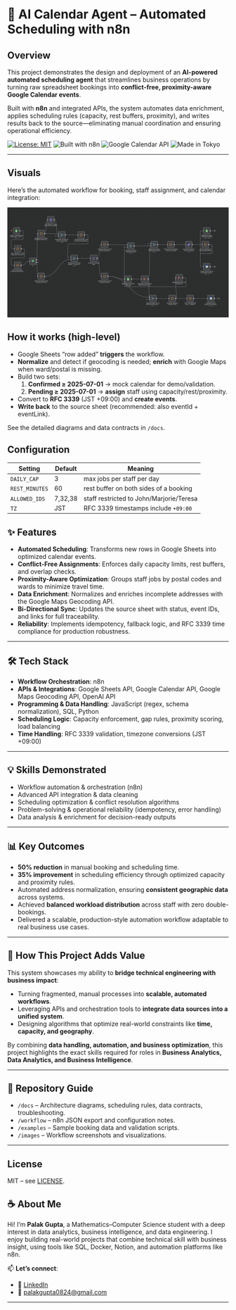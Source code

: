 # 🤖 AI Calendar Agent – Automated Scheduling with n8n  

## Overview  
This project demonstrates the design and deployment of an **AI-powered automated scheduling agent** that streamlines business operations by turning raw spreadsheet bookings into **conflict-free, proximity-aware Google Calendar events**.  

Built with **n8n** and integrated APIs, the system automates data enrichment, applies scheduling rules (capacity, rest buffers, proximity), and writes results back to the source—eliminating manual coordination and ensuring operational efficiency.  


[![License: MIT](https://img.shields.io/badge/License-MIT-green.svg)](LICENSE)
![Built with n8n](https://img.shields.io/badge/built%20with-n8n-blue)
![Google Calendar API](https://img.shields.io/badge/API-Google%20Calendar-lightgrey)
![Made in Tokyo](https://img.shields.io/badge/Timezone-Asia%2FTokyo-important)

---

## Visuals
Here’s the automated workflow for booking, staff assignment, and calendar integration:

![Workflow Diagram](images/workflow-overview.png)

## How it works (high-level)
- Google Sheets “row added” **triggers** the workflow.
- **Normalize** and detect if geocoding is needed; **enrich** with Google Maps when ward/postal is missing.
- Build two sets:
  1) **Confirmed ≥ 2025-07-01** → mock calendar for demo/validation.
  2) **Pending ≥ 2025-07-01** → **assign** staff using capacity/rest/proximity.
- Convert to **RFC 3339** (JST +09:00) and **create events**.
- **Write back** to the source sheet (recommended: also eventId + eventLink).

See the detailed diagrams and data contracts in `/docs`.

## Configuration
| Setting           | Default | Meaning                                   |
|-------------------|---------|-------------------------------------------|
| `DAILY_CAP`       | 3       | max jobs per staff per day                |
| `REST_MINUTES`    | 60      | rest buffer on both sides of a booking    |
| `ALLOWED_IDS`     | 7,32,38 | staff restricted to John/Marjorie/Teresa  |
| `TZ`              | JST     | RFC 3339 timestamps include `+09:00`      |


## ✨ Features  
- **Automated Scheduling**: Transforms new rows in Google Sheets into optimized calendar events.  
- **Conflict-Free Assignments**: Enforces daily capacity limits, rest buffers, and overlap checks.  
- **Proximity-Aware Optimization**: Groups staff jobs by postal codes and wards to minimize travel time.  
- **Data Enrichment**: Normalizes and enriches incomplete addresses with the Google Maps Geocoding API.  
- **Bi-Directional Sync**: Updates the source sheet with status, event IDs, and links for full traceability.  
- **Reliability**: Implements idempotency, fallback logic, and RFC 3339 time compliance for production robustness.  

---

## 🛠 Tech Stack  
- **Workflow Orchestration**: n8n  
- **APIs & Integrations**: Google Sheets API, Google Calendar API, Google Maps Geocoding API, OpenAI API  
- **Programming & Data Handling**: JavaScript (regex, schema normalization), SQL, Python  
- **Scheduling Logic**: Capacity enforcement, gap rules, proximity scoring, load balancing  
- **Time Handling**: RFC 3339 validation, timezone conversions (JST +09:00)  

---

## 💡 Skills Demonstrated  
- Workflow automation & orchestration (n8n)  
- Advanced API integration & data cleaning  
- Scheduling optimization & conflict resolution algorithms  
- Problem-solving & operational reliability (idempotency, error handling)  
- Data analysis & enrichment for decision-ready outputs  

---

## 📊 Key Outcomes  
- **50% reduction** in manual booking and scheduling time.  
- **35% improvement** in scheduling efficiency through optimized capacity and proximity rules.  
- Automated address normalization, ensuring **consistent geographic data** across systems.  
- Achieved **balanced workload distribution** across staff with zero double-bookings.  
- Delivered a scalable, production-style automation workflow adaptable to real business use cases.  

---

## 🚀 How This Project Adds Value  
This system showcases my ability to **bridge technical engineering with business impact**:  
- Turning fragmented, manual processes into **scalable, automated workflows**.  
- Leveraging APIs and orchestration tools to **integrate data sources into a unified system**.  
- Designing algorithms that optimize real-world constraints like **time, capacity, and geography**.  

By combining **data handling, automation, and business optimization**, this project highlights the exact skills required for roles in **Business Analytics, Data Analytics, and Business Intelligence**.  

---
## 📂 Repository Guide  
- `/docs` – Architecture diagrams, scheduling rules, data contracts, troubleshooting.  
- `/workflow` – n8n JSON export and configuration notes.  
- `/examples` – Sample booking data and validation scripts.  
- `/images` – Workflow screenshots and visualizations.  

---
## License
MIT – see [LICENSE](LICENSE).

## ☕ About Me

Hi! I’m **Palak Gupta**, a Mathematics–Computer Science student with a deep interest in data analytics, business intelligence, and data engineering. I enjoy building real-world projects that combine technical skill with business insight, using tools like SQL, Docker, Notion, and automation platforms like n8n.

📫 **Let’s connect**:  
- 🔗 [LinkedIn](https://www.linkedin.com/in/palakgupta28/)  
- 📧 [palakgupta0824@gmail.com](mailto:palakgupta0428@gmail.com)  

---
